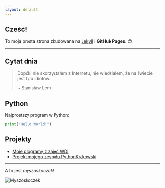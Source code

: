 ```yaml
---
layout: default
---
```


## Cześć!

To moja prosta strona zbudowana na [Jekyll](https://jekyllrb.com/) i **GitHub Pages**. 😊

* * *

## Cytat dnia

> Dopóki nie skorzystałem z Internetu, nie wiedziałem, że na świecie jest tylu idiotów.
>
> ~ Stanisław Lem

## Python

Najprostszy program w Python:
```python
print("Hello World!")
```

## Projekty

* [Moje programy z zajęć WDI](https://github.com/awzorek/wdi)
* [Projekt mojego zespołu PythonKrakowski](https://github.com/2024-2025-AGH-Wstep-do-Informatyki/PythonKrakowski)

* * *

A to jest _myszoskoczek_!

![Myszoskoczek](https://upload.wikimedia.org/wikipedia/commons/6/6b/Gerbil.JPG)